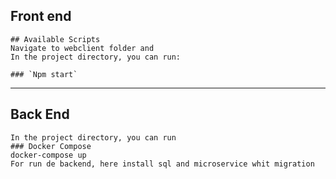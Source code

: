 ## Front end

	## Available Scripts
	Navigate to webclient folder and 
	In the project directory, you can run:

	### `Npm start`
-------------------------------------------------------------------------------
## Back End 
	In the project directory, you can run
	### Docker Compose 
	docker-compose up 
	For run de backend, here install sql and microservice whit migration



